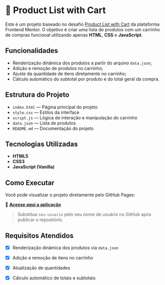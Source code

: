 # 🛒 Product List with Cart

Este é um projeto baseado no desafio [Product List with Cart](https://www.frontendmentor.io/challenges/product-list-with-cart-5MmqLVAp_d) da plataforma Frontend Mentor. O objetivo é criar uma lista de produtos com um carrinho de compras funcional utilizando apenas **HTML**, **CSS** e **JavaScript**.

## Funcionalidades

- Renderização dinâmica dos produtos a partir do arquivo `data.json`;
- Adição e remoção de produtos no carrinho;
- Ajuste da quantidade de itens diretamente no carrinho;
- Cálculo automático do subtotal por produto e do total geral da compra.

## Estrutura do Projeto

- `index.html` — Página principal do projeto
- `style.css` — Estilos da interface
- `script.js` — Lógica de interação e manipulação do carrinho
- `data.json` — Lista de produtos
- `README.md` — Documentação do projeto

## Tecnologias Utilizadas

- **HTML5**
- **CSS3**
- **JavaScript (Vanilla)**

## Como Executar

Você pode visualizar o projeto diretamente pelo GitHub Pages:

🔗 **[Acesse aqui a aplicação](https://blurryluwk.github.io/product-list-cart/)**

> Substitua `seu-usuario` pelo seu nome de usuário no GitHub após publicar o repositório.

## Requisitos Atendidos

- [x] Renderização dinâmica dos produtos via `data.json`
- [x] Adição e remoção de itens no carrinho
- [x] Atualização de quantidades
- [x] Cálculo automático de totais e subtotais


